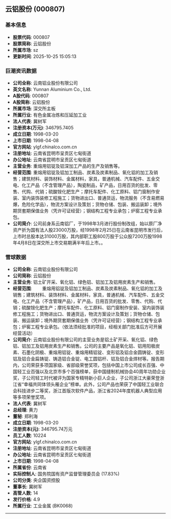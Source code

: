 ## 云铝股份 (000807)

### 基本信息

- **股票代码**: 000807
- **股票简称**: 云铝股份
- **所属市场**: sz
- **更新时间**: 2025-10-25 15:05:13

### 巨潮资讯数据

- **公司全称**: 云南铝业股份有限公司
- **英文名称**: Yunnan Aluminium Co., Ltd.
- **A股代码**: 000807
- **A股简称**: 云铝股份
- **所属市场**: 深交所主板
- **所属行业**: 有色金属冶炼和压延加工业
- **法人代表**: 冀树军
- **注册资本(万元)**: 346795.7405
- **成立日期**: 1998-03-20
- **上市日期**: 1998-04-08
- **官方网站**: ylgf.chinalco.com.cn
- **注册地址**: 云南省昆明市呈贡区七甸街道
- **办公地址**: 云南省昆明市呈贡区七甸街道
- **主营业务**: 重熔用铝锭及铝深加工产品的生产及销售等。
- **经营范围**: 重熔用铝锭及铝加工制品、炭素及炭素制品、氧化铝的加工及销售；建筑材料、装饰材料、金属材料，家具，普通机械、汽车配件、五金交电、化工产品（不含管理产品），陶瓷制品，矿产品，日用百货的批发、零售、代购、代销；硫酸铵化肥生产；摩托车配件、化工原料、铝门窗制作安装、室内装饰装修工程施工；货物进出口、普通货运，物流服务（不含易燃易爆，危险化学品），物流方案设计及策划；货物仓储、包装、搬运装卸；境外期货套期保值业务（凭许可证经营）；钢结构工程专业承包；炉窑工程专业承包。
- **公司简介**: 公司前身系云南铝厂，于1998年3月进行股份制改组，始以原厂净资产折为国有法人股23000万股，经1998年2月25日在云南省昆明市发行后，上市时总股本达31000万股，其内部职工股800万股于公众股7200万股1998年4月8日在深交所上市交易期满半年后上市。。

### 雪球数据

- **公司全称**: 云南铝业股份有限公司
- **公司简称**: 云铝股份
- **主营业务**: 铝土矿开采、氧化铝、绿色铝、铝加工及铝用炭素生产和销售。
- **经营范围**: 　　重熔用铝锭及铝加工制品、炭素及炭素制品、氧化铝的加工及销售；建筑材料、装饰材料、金属材料，家具，普通机械、汽车配件、五金交电、化工产品（不含管理产品），矿产品，日用百货的批发、零售、代购、代销；硫酸铵化肥生产；摩托车配件、化工原料、铝门窗制作安装、室内装饰装修工程施工；货物进出口、普通货运，物流方案设计及策划；货物仓储、包装、搬运装卸；境外期货套期保值业务（凭许可证经营）；钢结构工程专业承包；炉窖工程专业承包。（依法须经批准的项目，经相关部门批准后方可开展经营活动）
- **公司简介**: 云南铝业股份有限公司的主营业务是铝土矿开采、氧化铝、绿色铝、铝加工及铝用炭素生产和销售。公司的主要产品是氧化铝、铝用阳极炭素、石墨化阴极、重熔用铝锭、重熔用精铝锭、变形铝及铝合金圆铸锭、变形铝及铝合金扁铸锭、铸造铝合金锭、电工圆铝杆、铝及铝合金焊材等。报告期内，公司荣获多项国家级、省部级荣誉奖项，包括中国上市公司成长百强、中国轻工业百强以及北京市多个百强榜单，获中国缝制机械协会40周年功勋企业奖，子公司轻工时代被评为国家专精特新小巨人企业，子公司浙江大豪荣登浙江省“幸福共同体领头雁企业”榜单。此外，公司产品也荣获了中国轻工业联合会科技进步二等奖，浙江首版次软件产品，浙江省2024年度机器人典型应用等多项荣誉奖项。
- **法人代表**: 冀树军
- **总经理**: 黄力
- **董秘**: 郑利海
- **成立日期**: 1998-03-20
- **注册资本(元)**: 346795.74万元
- **员工人数**: 10224
- **官方网站**: ylgf.chinalco.com.cn
- **注册地址**: 云南省昆明市呈贡区七甸街道
- **办公地址**: 云南省昆明市呈贡区七甸街道
- **上市日期**: 1998-04-08
- **所属省份**: 云南省
- **实际控制人**: 国务院国有资产监督管理委员会 (17.83%)
- **公司分类**: 央企国资控股
- **董事长**: 冀树军
- **高管人数**: 14
- **发行价格**: 4.9
- **所属行业**: 工业金属 (BK0068)

---